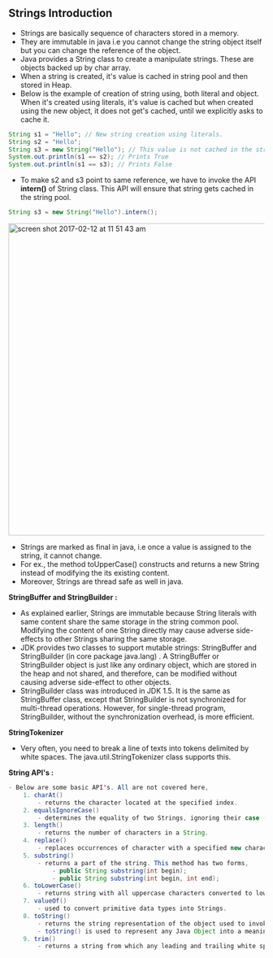 ## Strings Introduction

- Strings are basically sequence of characters stored in a memory. 
- They are immutable in java i.e you cannot change the string object itself but you can change the reference of the object. 
- Java provides a String class to create a manipulate strings. These are objects backed up by char array.
- When a string is created, it's value is cached in string pool and then stored in Heap. 
- Below is the example of creation of string using, both literal and object. When it's created using literals, it's value is cached but when created using the new object, it does not get's cached, until we explicitly asks to cache it.

```java
String s1 = "Hello"; // New string creation using literals.
String s2 = "Hello";
String s3 = new String("Hello"); // This value is not cached in the string pool
System.out.println(s1 == s2); // Prints True
System.out.println(s1 == s3); // Prints False
```

- To make s2 and s3 point to same reference, we have to invoke the API **intern()** of String class. This API will ensure that string gets cached in the string pool.

```java
String s3 = new String("Hello").intern();
```
<img width="614" alt="screen shot 2017-02-12 at 11 51 43 am" src="https://cloud.githubusercontent.com/assets/3439029/22865449/c407fafa-f119-11e6-89ca-04d45abe425b.png">

- Strings are marked as final in java, i.e once a value is assigned to the string, it cannot change. 
- For ex., the method toUpperCase() constructs and returns a new String instead of modifying the its existing content.
- Moreover, Strings are thread safe as well in java.

**StringBuffer and StringBuilder :**

- As explained earlier, Strings are immutable because String literals with same content share the same storage in the string common pool. Modifying the content of one String directly may cause adverse side-effects to other Strings sharing the same storage.
- JDK provides two classes to support mutable strings: StringBuffer and StringBuilder (in core package java.lang) . A StringBuffer or StringBuilder object is just like any ordinary object, which are stored in the heap and not shared, and therefore, can be modified without causing adverse side-effect to other objects.
- StringBuilder class was introduced in JDK 1.5. It is the same as StringBuffer class, except that StringBuilder is not synchronized for multi-thread operations. However, for single-thread program, StringBuilder, without the synchronization overhead, is more efficient.

**StringTokenizer**

- Very often, you need to break a line of texts into tokens delimited by white spaces. The java.util.StringTokenizer class supports this.

**String API's :** 

```java
- Below are some basic API's. All are not covered here, 
    1. charAt()
        - returns the character located at the specified index.
    2. equalsIgnoreCase()
        - determines the equality of two Strings, ignoring their case (upper or lower case doesn't matters with this function.
    3. length()
        - returns the number of characters in a String.
    4. replace()
        - replaces occurrences of character with a specified new character.
    5. substring()
        - returns a part of the string. This method has two forms,
            - public String substring(int begin);
            - public String substring(int begin, int end); 
    6. toLowerCase()
        - returns string with all uppercase characters converted to lowercase
    7. valueOf()
        - used to convert primitive data types into Strings.
    8. toString()
        - returns the string representation of the object used to invoke this method. 
        - toString() is used to represent any Java Object into a meaningful string representation
    9. trim()
        - returns a string from which any leading and trailing white spaces has been removed
```
